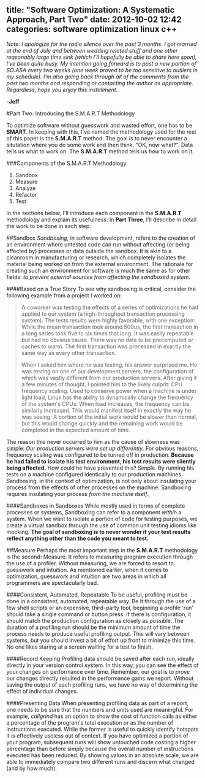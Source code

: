 title: "Software Optimization: A Systematic Approach, Part Two"
date: 2012-10-02 12:42
categories: software optimization linux c++
---

*Note: I apologize for the radio silence over the past 3 months. I got married at
the end of July and between wedding related stuff and one other reasonably large
time sink (which I'll hopefully be able to share here soon), I've been quite busy. 
My intention going forward is to post a new portion of SO:ASA every two weeks (one week proved 
to be too sensitive to outliers in my schedule). I'm also going back through 
all of the comments from the past two months and responding or contacting 
the author as appropriate. Regardless, hope you enjoy this installment.*

-**Jeff**

#Part Two: Introducing the S.M.A.R.T Methodology

To optimize software without guesswork and wasted effort, one has to be 
**SMART**. In keeping with this, I've named the methodology used for the 
rest of this paper is the **S.M.A.R.T** method. The goal is to never encounter a 
situtation where you do some work and then think, "OK, now what?". Data
tells us what to work on. The **S.M.A.R.T** method tells us *how* to work 
on it.

###Components of the S.M.A.R.T Methodology

1. Sandbox
1. Measure
1. Analyze
1. Refactor
1. Test

In the sections below, I'll introduce each component in the **S.M.A.R.T**
methodology and explain its usefulness. In **Part Three**, I'll describe in detail 
the work to be done in each step.

<!--more-->

##Sandbox
*Sandboxing*, in software development, refers to the creation of an environment
where untested code can run without affecting (or being affected by) processes
or data outside the sandbox. It is akin to a cleanroom in manufacturing or
research, which completely isolates the material being worked on from the
external environment. The rationale for creating such an environment for
software is much the same as for other fields: *to prevent external sources from
affecting the sandboxed system*.

####Based on a True Story
To see why sandboxing is critical, consider the following example from a project
I worked on:
    
> A coworker was testing the effects of a series of optimizations he had
> applied to our system (a high-throughput transaction processing system).
> The tests results were highly favorable, with one exception: While the
> mean transaction took around 500us, the first transaction in a long series 
> took five to six times that long. It was easily repeatable but had no obvious
> cause. There was no data to be precomputed or caches to warm. The first
> transaction was processed in exactly the same way as every other transaction.
> 
> When I asked him where he was testing, his answer surprised me. He was testing
> on one of our development servers, the configuration of which was vastly
> different from our production servers. After giving it a few minutes of
> thought, I pointed him to the likely culprit: CPU frequency scaling. Used to
> conserve power when a machine is under light load, Linux has the ability to
> dynamically change the frequency of the system's CPUs. When load increases,
> the frequency can be similarly increased. This would manifest itself in
> exactly the way he was seeing: A portion of the initial work would be slower
> than normal, but this would change quickly and the remaining work would be
> completed in the expected amount of time.

The reason this never occurred to him as the cause of slowness was simple: *Our
production servers were set up differently*. For obvious reasons, frequency scaling was
configured to be turned off in production. **Because he had failed to isolate
his test environment, his test results were silently being affected.** How could
he have prevented this? Simple. By running his tests on a machine
configured identically to our production machines. Sandboxing, in the context of
optimization, is not only about insulating your process from the effects of other 
processes on the machine. Sandboxing requires insulating your process *from the
machine itself*.

####Sandboxes in Sandboxes
While mostly used in terms of complete processes or systems, Sandboxing can
refer to a component *within* a system. When we want to isolate a portion of
code for testing purposes, we create a virtual sandbox through the use of common
unit testing idioms like mocking. **The goal of sandboxing is to never wonder if 
your test results reflect anything other than the code you meant to test.**

##Measure
Perhaps the most important step in the **S.M.A.R.T** methodology is the second:
Measure. It refers to measuring program execution through the use of a profiler.
Without measuring, we are forced to resort to guesswork and intuition. As
mentioned earlier, when it comes to optimization, guesswork and intuition are
two areas in which all programmers are spectacularly bad.

####Consistent, Automated, Repeatable
To be useful, profiling must be done in a consistent, automated, repeatable way.
Be it through the use of a few shell scripts or an expensive, third-party tool,
beginning a profile 'run' should take a single command or button press. If there
is configuration, it should match the production configuration as closely as
possible. The duration of a profiling run should be the minimum amount of time
the process needs to produce useful profiling output. This will vary between systems, 
but you should invest a bit of effort up front to minimize this time. 
No one likes staring at a screen waiting for a test to finish.

####Record Keeping
Profiling data should be saved after each run, ideally directly in your version
control system. In this way, you can see the effect of your changes on
performance over time. Remember, our goal is to *prove* our changes
directly resulted in the performance gains we report. Without saving the output
of each profiling runs, we have no way of determining the effect of individual 
changes.

####Presenting Data
When presenting profiling data as part of a report, one needs to be sure that
the numbers and units used are meaningful. For example, *callgrind* has an
option to show the cost of function calls as either a percentage of the
program's total execution or as the number of instructions executed. While the
former is useful to quickly identify hotspots it is effectively useless out of
context. If you have optimized a portion of your program, subsequent runs will
show untouched code costing a higher percentage than before simply because the
overall number of instructions executed has been reduced. By showing values in 
an absolute scale, we are able to immediately compare two different runs and 
discern what changed (and by how much).

